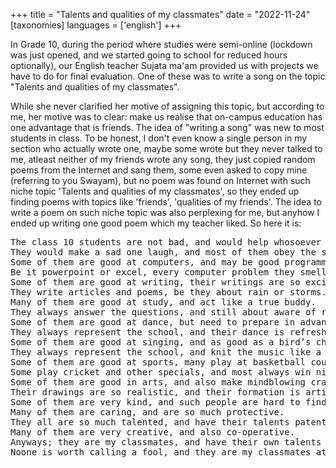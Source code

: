 +++
title = "Talents and qualities of my classmates"
date = "2022-11-24"
[taxonomies]
languages  = ['english']
+++

In Grade 10, during the period where studies were semi-online (lockdown was just opened, and we started going to school for reduced hours optionally), our English teacher Sujata ma'am provided us with projects we have to do for final evaluation. One of these was to write a song on the topic "Talents and qualities of my classmates".
<!-- more -->

While she never clarified her motive of assigning this topic, but according to me, her motive was to clear: make us realise that on-campus education has one advantage that is friends. The idea of "writing a song" was new to most students in class. To be honest, I don't even know a single person in my section who actually wrote one, maybe some wrote but they never talked to me, atleast neither of my friends wrote any song, they just copied random poems from the Internet and sang them, some even asked to copy mine (referring to you Swayam), but no poem was found on Internet with such niche topic 'Talents and qualities of my classmates', so they ended up finding poems with topics like 'friends', 'qualities of my friends'. The idea to write a poem on such niche topic was also perplexing for me, but anyhow I ended up writing one good poem which my teacher liked. So here it is:

<pre>
The class 10 students are not bad, and would help whosoever is sad.
They would make a sad one laugh, and most of them obey the staff.
Some of them are good at computers, and may be good programmers.
Be it powerpoint or excel, every computer problem they smell.
Some of them are good at writing, their writings are so exciting.
They write articles and poems, be they about rain or storms.
Many of them are good at study, and act like a true buddy.
They always answer the questions, and still about aware of recent fashions.
Some of them are good at dance, but need to prepare in advance.
They always represent the school, and their dance is refreshing and cool
Some of them are good at singing, and as good as a bird’s chirping.
They always represent the school, and knit the music like a wool.
Some of them are good at sports, many play at basketball courts.
Some play cricket and other specials, and most always win nice medals.
Some of them are good in arts, and also make mindblowing crafts.
Their drawings are so realistic, and their formation is artistic.
Some of them are very kind, and such people are hard to find.
Many of them are caring, and are so much protective.
They all are so much talented, and have their talents patented.
Many of them are very creative, and also co-operative.
Anyways; they are my classmates, and have their own talents and fates.
Noone is worth calling a fool, and they are my classmates at the school.
<pre>
